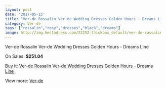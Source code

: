 ```yaml
---
layout: post
date: '2017-05-15'
title: "Ver-de Rossalin Ver-de Wedding Dresses Golden Hours - Dreams Line"
category: Ver-de
tags: ["rossalin","rosy","dresses","black","dreams"]
image: http://img.hectodress.com/22252-thickbox_default/ver-de-rossalin-ver-de-wedding-dresses-golden-hours-dreams-line.jpg
---
```

Ver-de Rossalin Ver-de Wedding Dresses Golden Hours - Dreams Line

On Sales: **$251.04**
<a href="https://www.hectodress.com/ver-de/10331-ver-de-rossalin-ver-de-wedding-dresses-golden-hours-dreams-line.html"><amp-img layout="responsive" width="600" height="600" src="//img.hectodress.com/22252-thickbox_default/ver-de-rossalin-ver-de-wedding-dresses-golden-hours-dreams-line.jpg" alt="Ver-de Rossalin Ver-de Wedding Dresses Golden Hours - Dreams Line 0" /></a>

Buy it: [Ver-de Rossalin Ver-de Wedding Dresses Golden Hours - Dreams Line](https://www.hectodress.com/ver-de/10331-ver-de-rossalin-ver-de-wedding-dresses-golden-hours-dreams-line.html "Ver-de Rossalin Ver-de Wedding Dresses Golden Hours - Dreams Line")

View more: [Ver-de](https://www.hectodress.com/168-ver-de "Ver-de")